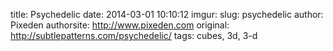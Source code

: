 title: Psychedelic
date: 2014-03-01 10:10:12
imgur: 
slug: psychedelic
author: Pixeden
authorsite: http://www.pixeden.com
original: http://subtlepatterns.com/psychedelic/
tags: cubes, 3d, 3-d